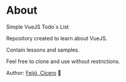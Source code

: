 # About

Simple VueJS Todo´s List

Repository created to learn about VueJS.

Contain lessons and samples.

Feel free to clone and use without restrictions.

Author: [Feijó, Cícero](http://professorfeijo.com.br) :rocket:
